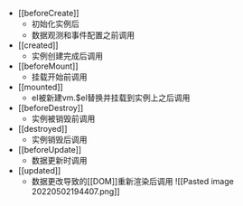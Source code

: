 - [[beforeCreate]]
	- 初始化实例后
	- 数据观测和事件配置之前调用
- [[created]]
	- 实例创建完成后调用
- [[beforeMount]]
	- 挂载开始前调用
- [[mounted]]
	- el被新建vm.$el替换并挂载到实例上之后调用
- [[beforeDestroy]]
	- 实例被销毁前调用
- [[destroyed]]
	- 实例销毁后调用
- [[beforeUpdate]]
	- 数据更新时调用
- [[updated]]
	- 数据更改导致的[[DOM]]重新渲染后调用
![[Pasted image 20220502194407.png]]